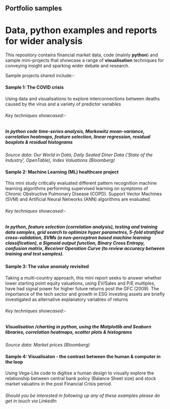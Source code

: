 ## Portfolio samples
# Data, python examples and reports for wider analysis
This repository contains financial market data, code (mainly **python**) and sample mini-projects that showcase a range of **visualisation** techniques for conveying insight and sparking wider debate and research.  

Sample projects shared include:-  

#### Sample 1: The COVID crisis
Using data and visualisations to explore interconnections between deaths caused by the virus and a variety of predictor variables
###### Key techniques showcased:-
##### In python code time-series analysis, Markowitz mean-variance, correlation heatmaps, feature selection, linear regression, residual boxplots & residual histograms 
*Source data: Our World in Data, Daily Seated Diner Data ('State of the Industry', OpenTable), Index Valuations (Bloomberg)*  

#### Sample 2: Machine Learning (ML) healthcare project

This mini study critically evaluated different pattern recognition machine learning algorithms performing supervised learning on symptoms of Chronic Obstructive Pulmonary Disease (COPD). Support Vector Machines (SVM) and Artificial Neural Networks (ANN) algorithms are evaluated. 

###### Key techniques showcased:-
#####  In **python**, feature selection (correlation analysis), testing and training data samples, grid search to optimize hyper parametres, **5-fold stratified cross-validation**, SVMs (a non-perceptron based machine learning classification), a Sigmoid output function, Binary Cross Entropy, **confusion matrix**, Receiver Operation Curve (to review accuracy between training and test samples).  


#### Sample 3: The value anomaly revisited  

Taking a multi-country approach, this mini report seeks to answer whether lower starting point equity valuations, using EV/Sales and P/E multiples, have had signal power for higher future returns post the GFC (2009). The importance of the tech sector and growth in ESG investing assets are briefly investigated as alternative explanatory variables of returns  
###### Key techniques showcased:-
##### Visualisation /charting in **python**, using the Matplotlib and Seaborn libraries, correlation heatmaps, scatter plots & histograms  

*Source data: Market prices (Bloomberg)*

#### Sample 4: Visualisaton - the contrast between the human & computer in the loop  

Using Vega-Lite code to digitise a human design to visually explore the relationship between central bank policy (Balance Sheet size) and stock market valuatins in the post Financial Crisis period. 

###### Should you be interested in following up any of these examples please do get in touch via LinkedIn
